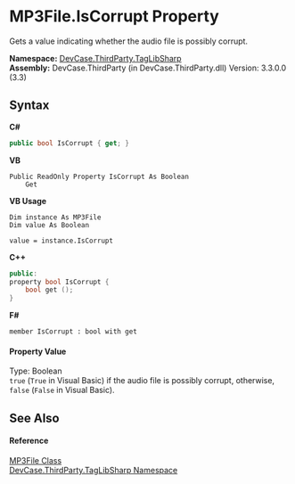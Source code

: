 # MP3File.IsCorrupt Property 
 

Gets a value indicating whether the audio file is possibly corrupt.

**Namespace:**&nbsp;<a href="N_DevCase_ThirdParty_TagLibSharp">DevCase.ThirdParty.TagLibSharp</a><br />**Assembly:**&nbsp;DevCase.ThirdParty (in DevCase.ThirdParty.dll) Version: 3.3.0.0 (3.3)

## Syntax

**C#**<br />
``` C#
public bool IsCorrupt { get; }
```

**VB**<br />
``` VB
Public ReadOnly Property IsCorrupt As Boolean
	Get
```

**VB Usage**<br />
``` VB Usage
Dim instance As MP3File
Dim value As Boolean

value = instance.IsCorrupt

```

**C++**<br />
``` C++
public:
property bool IsCorrupt {
	bool get ();
}
```

**F#**<br />
``` F#
member IsCorrupt : bool with get

```


#### Property Value
Type: Boolean<br />`true` (`True` in Visual Basic) if the audio file is possibly corrupt, otherwise, `false` (`False` in Visual Basic).

## See Also


#### Reference
<a href="T_DevCase_ThirdParty_TagLibSharp_MP3File">MP3File Class</a><br /><a href="N_DevCase_ThirdParty_TagLibSharp">DevCase.ThirdParty.TagLibSharp Namespace</a><br />